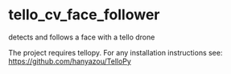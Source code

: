 # tello_cv_face_follower
detects and follows a face with a tello drone

The project requires tellopy. For any installation instructions see:
https://github.com/hanyazou/TelloPy
